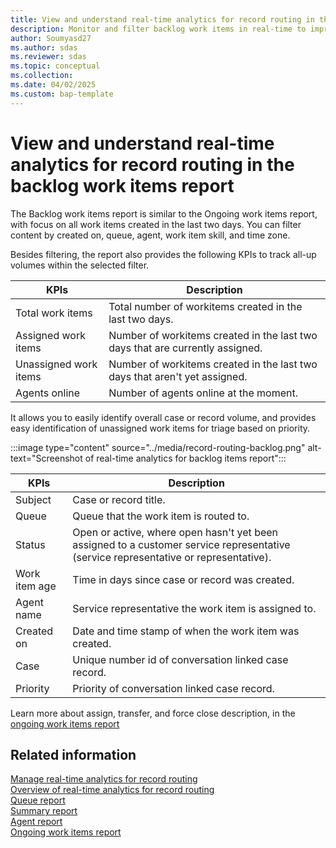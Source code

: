 ```yaml
---
title: View and understand real-time analytics for record routing in the backlog work items report 
description: Monitor and filter backlog work items in real-time to improve workflow efficiency and prioritization.
author: Soumyasd27
ms.author: sdas
ms.reviewer: sdas
ms.topic: conceptual
ms.collection:
ms.date: 04/02/2025
ms.custom: bap-template
---
```


# View and understand real-time analytics for record routing in the backlog work items report 

The Backlog work items report is similar to the Ongoing work items report, with focus on all work items created in the last two days. You can filter content by created on, queue, agent, work item skill, and time zone.

Besides filtering, the report also provides the following KPIs to track all-up volumes within the selected filter. 


|KPIs  |Description |
|---------|---------|
|Total work items   | Total number of workitems created in the last two days.|
|Assigned work items  | Number of workitems created in the last two days that are currently assigned. |
|Unassigned work items    | Number of workitems created in the last two days that aren't yet assigned. |
|Agents online   |   Number of agents online at the moment.|

It allows you to easily identify overall case or record volume, and provides easy identification of unassigned work items for triage based on priority.

:::image type="content" source="../media/record-routing-backlog.png" alt-text="Screenshot of real-time analytics for backlog items report":::


|KPIs |Description |
|---------|---------|
|Subject     |  Case or record title.  |
|Queue    |  Queue that the work item is routed to.    |
|Status    |   Open or active, where open hasn't yet been assigned to a customer service representative (service representative or representative).      |
|Work item age     |  Time in days since case or record was created.      |
|Agent name    |  Service representative the work item is assigned to. |
|Created on    |   Date and time stamp of when the work item was created.      |
|Case     |   Unique number id of conversation linked case record.      |
|Priority    |   Priority of conversation linked case record.|

Learn more about assign, transfer, and force close description, in the [ongoing work items report](rr-ongoingworkitems.md#view-and-understand-real-time-analytics-for-record-routing-in-the-ongoing-work-items-report)

## Related information

[Manage real-time analytics for record routing](../administer/enable-record-routing.md#manage-real-time-analytics-for-record-routing)  
[Overview of real-time analytics for record routing](rr-overview.md#overview-of-real-time-analytics-for-record-routing)  
[Queue report](rr-queue.md#view-and-understand-real-time-analytics-for-record-routing-in-the-queue-report)  
[Summary report](rr-summary.md#view-and-understand-real-time-analytics-for-record-routing-in-the-summary-report)  
[Agent report](rr-agent.md#view-and-understand-real-time-analytics-for-record-routing-in-the-agent-report)  
[Ongoing work items report](rr-ongoingworkitems.md#view-and-understand-real-time-analytics-for-record-routing-in-the-ongoing-work-items-report)
